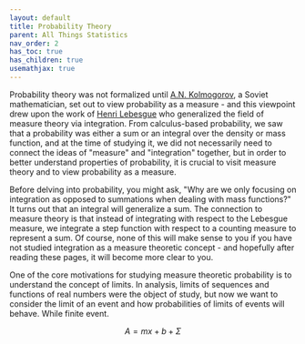 ```yaml
---
layout: default
title: Probability Theory
parent: All Things Statistics
nav_order: 2
has_toc: true
has_children: true
usemathjax: true
---
```


Probability theory was not formalized until [A.N. Kolmogorov](https://en.wikipedia.org/wiki/Andrey_Kolmogorov), a Soviet mathematician, set out to view probability as a measure - and this viewpoint drew upon the work of [Henri Lebesgue](https://en.wikipedia.org/wiki/Henri_Lebesgue) who generalized the field of measure theory via integration. From calculus-based probability, we saw that a probability was either a sum or an integral over the density or mass function, and at the time of studying it, we did not necessarily need to connect the ideas of "measure" and "integration" together, but in order to better understand properties of probability, it is crucial to visit measure theory and to view probability as a measure. 

Before delving into probability, you might ask, "Why are we only focusing on integration as opposed to summations when dealing with mass functions?" It turns out that an integral will generalize a sum. The connection to measure theory is that instead of integrating with respect to the Lebesgue measure, we integrate a step function with respect to a counting measure to represent a sum. Of course, none of this will make sense to you if you have not studied integration as a measure theoretic concept - and hopefully after reading these pages, it will become more clear to you.

One of the core motivations for studying measure theoretic probability is to understand the concept of limits. In analysis, limits of sequences and functions of real numbers were the object of study, but now we want to consider the limit of an event and how probabilities of limits of events will behave. While finite event. 

$$A = mx+b + \Sigma$$